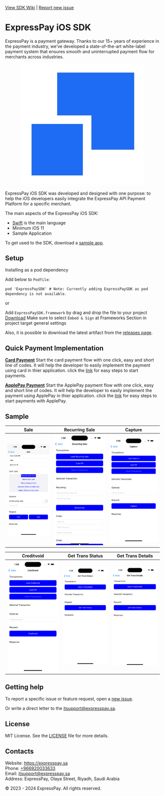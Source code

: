 [View SDK Wiki](https://github.com/ExpresspaySa/expressPay-ios-sdk/wiki) | [Report new issue](https://github.com/ExpresspaySa/expressPay-ios-sdk/issues/new)

# ExpressPay iOS SDK

ExpressPay is a payment gateway. Thanks to our 15+ years of experience in the payment industry, we’ve developed a state-of-the-art white-label payment system that ensures smooth and uninterrupted payment flow for merchants across industries.

<p align="center">
  <a href="https://expresspay.sa">
      <img src="/media/header.png" alt="ExpressPay" width="400px"/>
  </a>
</p>

ExpressPay iOS SDK was developed and designed with one purpose: to help the iOS developers easily integrate the ExpressPay API Payment Platform for a specific merchant. 

The main aspects of the ExpressPay iOS SDK:

- [Swift](https://developer.apple.com/swift/) is the main language 
- Minimum iOS 11
- Sample Application

To get used to the SDK, download a [sample app](https://github.com/ExpresspaySa/expressPay-ios-sdk/tree/main/Sample).

## Setup

Installing as a pod dependency

Add below to `Podfile`:
```
pod 'ExpressPaySDK' # Note: Currently adding ExpressPaySDK as pod dependency is not available.
```

or

Add `ExpressPaySDK.framework` by drag and drop the file to your project
<a id="raw-url" href="https://github.com/ExpresspaySa/expresspay-ios-sdk-framework/tree/main/ExpressPaySDK.framework">Download</a>
Make sure to select `Embed & Sign` at Frameworks Section in project target general settings 


Also, it is possible to download the latest artifact from the [releases page](https://github.com/ExpresspaySa/expresspay-ios-sdk-framework/releases).

## Quick Payment Implementation
[**Card Payment**](https://github.com/ExpresspaySa/expresspay-ios-sdk-framework/wiki/Express-Quick-Card-Payment)
Start the card payment flow with one click, easy and short line of codes. It will help the developer to easily implement the payment using card in thier application. click the [link](https://github.com/ExpresspaySa/expresspay-ios-sdk-framework/wiki/Express-Quick-Card-Payment) for easy steps to start payments.

[**ApplePay Payment**](https://github.com/ExpresspaySa/expresspay-ios-sdk-framework/wiki/Express-Quick-Card-Payment)
Start the ApplePay payment flow with one click, easy and short line of codes. It will help the developer to easily implement the payment using ApplePay in thier application. click the [link](https://github.com/ExpresspaySa/expresspay-ios-sdk-framework/wiki/Express-ApplePay-Payment) for easy steps to start payments with ApplePay.

## Sample

| Sale | Recurring Sale | Capture |
|-|-|-|
| ![](/media/sale.png) | ![](/media/recurring-sale.png) | ![](/media/capture.png) |

| Creditvoid | Get Trans Status | Get Trans Details |
|-|-|-|
| ![](/media/creditvoid.png) | ![](/media/get-trans-status.png) | ![](/media/get-trans-details.png) |

## Getting help

To report a specific issue or feature request, open a [new issue](https://github.com/ExpresspaySa/expresspay-ios-sdk-framework/issues/new).

Or write a direct letter to the [itsupport@expresspay.sa](mailto:admin@expresspay.sa).

## License

MIT License. See the [LICENSE](https://github.com/ExpresspaySa/expresspay-ios-sdk-framework/blob/main/LICENSE) file for more details.

## Contacts

Website: https://expresspay.sa  
Phone: [+966920033633](tel:+966920033633)  
Email: [itsupport@expresspay.sa](mailto:itsupport@expresspay.sa)  
Address: ExpressPay, Olaya Street, Riyadh, Saudi Arabia

© 2023 - 2024 ExpressPay. All rights reserved.
